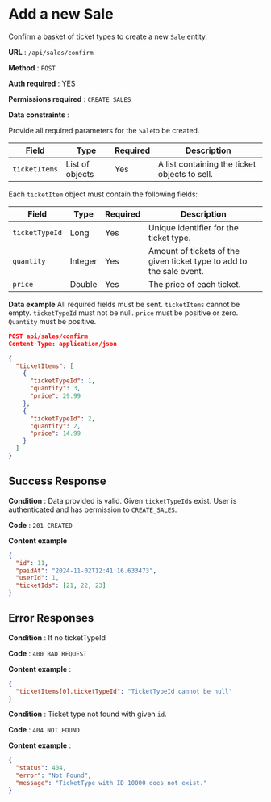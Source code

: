 # Add a new Sale

Confirm a basket of ticket types to create a new `Sale` entity.

**URL** : `/api/sales/confirm`

**Method** : `POST`

**Auth required** : YES

**Permissions required** : `CREATE_SALES`

**Data constraints** :

Provide all required parameters for the `Sale`to be created.

| Field         | Type            | Required | Description                                   |
| ------------- | --------------- | -------- | --------------------------------------------- |
| `ticketItems` | List of objects | Yes      | A list containing the ticket objects to sell. |

Each `ticketItem` object must contain the following fields:

| Field          | Type    | Required | Description                                                          |
| -------------- | ------- | -------- | -------------------------------------------------------------------- |
| `ticketTypeId` | Long    | Yes      | Unique identifier for the ticket type.                               |
| `quantity`     | Integer | Yes      | Amount of tickets of the given ticket type to add to the sale event. |
| `price`        | Double  | Yes      | The price of each ticket.                                            |

**Data example** All required fields must be sent. `ticketItems` cannot be empty. `ticketTypeId` must not be null. `price` must be positive or zero. `Quantity` must be positive.

```json
POST api/sales/confirm
Content-Type: application/json

{
  "ticketItems": [
    {
      "ticketTypeId": 1,
      "quantity": 3,
      "price": 29.99
    },
    {
      "ticketTypeId": 2,
      "quantity": 2,
      "price": 14.99
    }
  ]
}
```

## Success Response

**Condition** : Data provided is valid. Given `ticketTypeId`s exist. User is authenticated and has permission to `CREATE_SALES`.

**Code** : `201 CREATED`

**Content example**

```json
{
  "id": 11,
  "paidAt": "2024-11-02T12:41:16.633473",
  "userId": 1,
  "ticketIds": [21, 22, 23]
}
```

## Error Responses

**Condition** : If no ticketTypeId

**Code** : `400 BAD REQUEST`

**Content example** :

```json
{
  "ticketItems[0].ticketTypeId": "TicketTypeId cannot be null"
}
```

**Condition** : Ticket type not found with given `id`.

**Code** : `404 NOT FOUND`

**Content example** :

```json
{
  "status": 404,
  "error": "Not Found",
  "message": "TicketType with ID 10000 does not exist."
}
```
